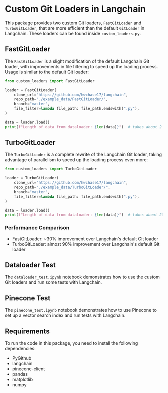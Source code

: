 # Custom Git Loaders in Langchain

This package provides two custom Git loaders, `FastGitLoader` and `TurboGitLoader`, that are more efficient than the default `GitLoader` in Langchain. These loaders can be found inside `custom_loaders.py`.

## FastGitLoader

The `FastGitLoader` is a slight modification of the default Langchain Git loader, with improvements in file filtering to speed up the loading process. Usage is similar to the default Git loader:

```python
from custom_loaders import FastGitLoader

loader = FastGitLoader(
    clone_url="https://github.com/hwchase17/langchain",
    repo_path="./example_data/FastGitLoader/",
    branch="master",
    file_filter=lambda file_path: file_path.endswith(".py"),
)

data = loader.load()
print(f"Length of data from dataloader: {len(data)}")  # takes about 2 minutes 10 seconds
```

## TurboGitLoader

The `TurboGitLoader` is a complete rewrite of the Langchain Git loader, taking advantage of parallelism to speed up the loading process even more:

```python
from custom_loaders import TurboGitLoader

loader = TurboGitLoader(
    clone_url="https://github.com/hwchase17/langchain",
    repo_path="./example_data/TurboGitLoader/",
    branch="master",
    file_filter=lambda file_path: file_path.endswith(".py"),
)

data = loader.load()
print(f"Length of data from dataloader: {len(data)}")  # takes about 20 seconds
```

### Performance Comparison

- FastGitLoader: ~30% improvement over Langchain's default Git loader
- TurboGitLoader: almost 90% improvement over Langchain's default Git loader

## Dataloader Test

The `dataloader_test.ipynb` notebook demonstrates how to use the custom Git loaders and run some tests with Langchain.

## Pinecone Test

The `pinecone_test.ipynb` notebook demonstrates how to use Pinecone to set up a vector search index and run tests with Langchain.

## Requirements

To run the code in this package, you need to install the following dependencies:

- PyGithub
- langchain
- pinecone-client
- pandas
- matplotlib
- numpy
